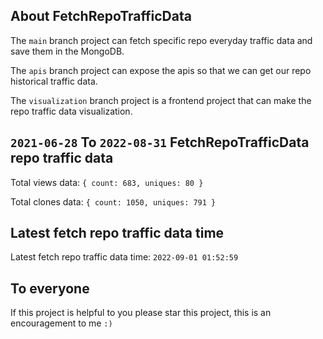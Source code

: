 ## About FetchRepoTrafficData

The `main` branch project can fetch specific repo everyday traffic data and save them in the MongoDB.

The `apis` branch project can expose the apis so that we can get our repo historical traffic data.

The `visualization` branch project is a frontend project that can make the repo traffic data visualization.

## `2021-06-28` To `2022-08-31` FetchRepoTrafficData repo traffic data

Total views data: `{ count: 683, uniques: 80 }`

Total clones data: `{ count: 1050, uniques: 791 }`

## Latest fetch repo traffic data time

Latest fetch repo traffic data time: `2022-09-01 01:52:59`

## To everyone

If this project is helpful to you please star this project, this is an encouragement to me `:)`



